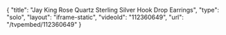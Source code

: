 {
    "title": "Jay King Rose Quartz Sterling Silver Hook Drop Earrings",
    "type": "solo",
    "layout": "iframe-static",
    "videoId": "112360649",
    "url": "\/tvpembed\/112360649"
}